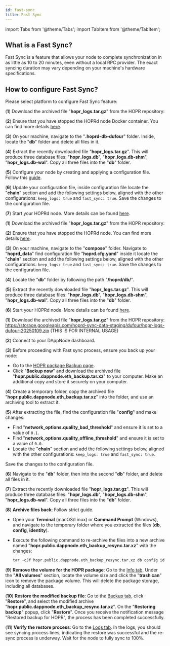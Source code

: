 ```yaml
---
id: fast-sync
title: Fast Sync
---
```


import Tabs from '@theme/Tabs';
import TabItem from '@theme/TabItem';

## What is a Fast Sync?

Fast Sync is a feature that allows your node to complete synchronization in as little as 10 to 20 minutes, even without a local RPC provider. The exact syncing duration may vary depending on your machine's hardware specifications.

## How to configure Fast Sync?

Please select platform to configure Fast Sync feature:

<Tabs>
<TabItem value="docker_fast_sync" label="Docker">

(**1**) Download the archived file "**hopr_logs.tar.gz**" from the HOPR repository: 

(**2**) Ensure that you have stopped the HOPRd node Docker container. You can find more details [here](node-operations.md#stop-your-hopr-node).

(**3**) On your machine, navigate to the "**.hoprd-db-dufour**" folder. Inside, locate the "**db**" folder and delete all files in it.

(**4**) Extract the recently downloaded file "**hopr_logs.tar.gz**". This will produce three database files: "**hopr_logs.db**", "**hopr_logs.db-shm**", "**hopr_logs.db-wal**". Copy all three files into the "**db**" folder.

(**5**) Configure your node by creating and applying a configuration file. Follow this [guide](manage-node-strategies.md#create-and-apply-configuration-file-to-your-node).

(**6**) Update your configuration file, inside configuration file locate the "**chain**" section and add the following settings below, aligned with the other configurations: `keep_logs: true` and `fast_sync: true`. Save the changes to the configuration file.

(**7**) Start your HOPRd node. More details can be found [here](node-operations.md#start-your-hopr-node).

</TabItem>
<TabItem value="docker_compose_fast_sync" label="Docker Compose">

(**1**) Download the archived file "**hopr_logs.tar.gz**" from the HOPR repository: 

(**2**) Ensure that you have stopped the HOPRd node. You can find more details [here](node-operations.md#stop-your-hopr-node).

(**3**) On your machine, navigate to the "**compose**" folder. Navigate to "**hoprd_data**" find configuration file "**hoprd.cfg.yaml**" inside it locate the "**chain**" section and add the following settings below, aligned with the other configurations: `keep_logs: true` and `fast_sync: true`. Save the changes to the configuration file.

(**4**) Locate the "**db**" folder by following the path "**/hoprd/db/**".

(**5**) Extract the recently downloaded file "**hopr_logs.tar.gz**". This will produce three database files: "**hopr_logs.db**", "**hopr_logs.db-shm**", "**hopr_logs.db-wal**". Copy all three files into the "**db**" folder.

(**6**) Start your HOPRd node. More details can be found [here](node-operations.md#start-your-hopr-node).

</TabItem>
<TabItem value="dappnode_fast_sync" label="Dappnode">

(**1**) Download the archived file "**hopr_logs.tar.gz**" from the HOPR repository: https://storage.googleapis.com/hoprd-sync-data-staging/dufour/hopr-logs-dufour-20250109.zip (THIS IS FOR INTERNAL USAGE)

(**2**) Connect to your DAppNode dashboard.

(**3**) Before proceeding with Fast sync process, ensure you back up your node:

- Go to the [HOPR package Backup page](http://my.dappnode/packages/my/hopr.public.dappnode.eth/backup).
- Click "**Backup now**" and download the archived file "**hopr.public.dappnode.eth_backup.tar.xz**" to your computer. Make an additional copy and store it securely on your computer.

(**4**) Create a temporary folder, copy the archived file "**hopr.public.dappnode.eth_backup.tar.xz**" into the folder, and use an archiving tool to extract it.

(**5**) After extracting the file, find the configuration file "**config**" and make changes:

- Find "**network_options.quality_bad_threshold**" and ensure it is set to a value of `0.1`.
- Find "**network_options.quality_offline_threshold**" and ensure it is set to a value of `0.0`.
- Locate the "**chain**" section and add the following settings below, aligned with the other configurations: `keep_logs: true` and `fast_sync: true`.

Save the changes to the configuration file.

(**6**) Navigate to the "**db**" folder, then into the second "**db**" folder, and delete all files in it.

(**7**) Extract the recently downloaded file "**hopr_logs.tar.gz**". This will produce three database files: "**hopr_logs.db**", "**hopr_logs.db-shm**", "**hopr_logs.db-wal**". Copy all three files into the "**db**" folder. 

(**8**) **Archive files back**: Follow strict guide.

- Open your **Terminal** (macOS/Linux) or **Command Prompt** (Windows), and navigate to the temporary folder where you extracted the files (**db**, **config**, **identity**).
- Execute the following command to re-archive the files into a new archive named "**hopr.public.dappnode.eth_backup_resync.tar.xz**" with the changes:

    ```md
    tar -cJf hopr.public.dappnode.eth_backup_resync.tar.xz db config identity
    ```

(**9**) **Remove the volume for the HOPR package**: Go to the [Info tab](http://my.dappnode/packages/my/hopr.public.dappnode.eth/info). Under the "**All volumes**" section, locate the volume size and click the "**trash can**" icon to remove the package volume. This will delete the package storage, including all databases.

(**10**) **Restore the modified backup file**: Go to the [Backup tab](http://my.dappnode/packages/my/hopr.public.dappnode.eth/backup), click "**Restore**", and select the modified archive "**hopr.public.dappnode.eth_backup_resync.tar.xz**". On the "**Restoring backup**" popup, click "**Restore**". Once you receive the notification message "Restored backup for HOPR", the process has been completed successfully.

(**11**) **Verify the restore process**: Go to the [Logs tab](http://my.dappnode/packages/my/hopr.public.dappnode.eth/logs). In the logs, you should see syncing process lines, indicating the restore was successful and the re-sync process is underway. Wait for the node to fully sync to 100%.

</TabItem>
</Tabs>